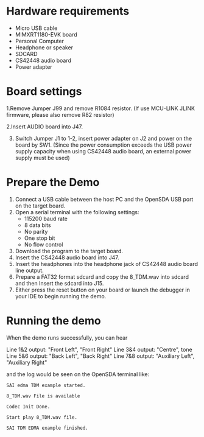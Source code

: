 Hardware requirements
=====================
- Micro USB cable
- MIMXRT1180-EVK board
- Personal Computer
- Headphone or speaker
- SDCARD
- CS42448 audio board
- Power adapter

Board settings
============
1.Remove Jumper J99 and remove R1084 resistor.
(If use MCU-LINK JLINK firmware, please also remove R82 resistor)

2.Insert AUDIO board into J47.

3. Switch Jumper J1 to 1-2, insert power adapter on J2 and power on the board by SW1.
(Since the power consumption exceeds the USB power supply capacity when using CS42448 audio board, an external power supply must be used)

Prepare the Demo
===============
1.  Connect a USB cable between the host PC and the OpenSDA USB port on the target board.
2.  Open a serial terminal with the following settings:
    - 115200 baud rate
    - 8 data bits
    - No parity
    - One stop bit
    - No flow control
3.  Download the program to the target board.
4.  Insert the CS42448 audio board into J47.
5.  Insert the headphones into the headphone jack of CS42448 audio board line output.
6.  Prepare a FAT32 format sdcard and copy the 8_TDM.wav into sdcard and then Insert the sdcard into J15.
7.  Either press the reset button on your board or launch the debugger in your IDE to begin running the demo.

Running the demo
===============
When the demo runs successfully, you can hear

Line 1&2 output: "Front Left", "Front Right"
Line 3&4 output: "Centre", tone
Line 5&6 output: "Back Left", "Back Right"
Line 7&8 output: "Auxiliary Left", "Auxiliary Right"

and the log would be seen on the OpenSDA terminal like:
~~~~~~~~~~~~~~~~~~~
SAI edma TDM example started.

8_TDM.wav File is available

Codec Init Done.

Start play 8_TDM.wav file.

SAI TDM EDMA example finished.
~~~~~~~~~~~~~~~~~~~
